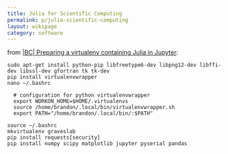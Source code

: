 ```yaml
---
title: Julia for Scientific Computing
permalink: p/julia-scientific-computing
layout: wikipage
category: software
---
```


from [|BC| Preparing a virtualenv containing Julia in Jupyter](https://docs.google.com/document/d/13mw6SAP94zFa_jtcaoYqHKwppNv5V3bb1fvpwBQM7Z0/edit#):

    sudo apt-get install python-pip libfreetype6-dev libpng12-dev libffi-dev libssl-dev gfortran tk tk-dev
    pip install virtualenvwrapper
    nano ~/.bashrc

      # configuration for python virtualenvwrapper
      export WORKON_HOME=$HOME/.virtualenvs
      source /home/brandon/.local/bin/virtualenvwrapper.sh
      export PATH="/home/brandon/.local/bin/:$PATH"

    source ~/.bashrc
    mkvirtualenv graveslab
    pip install requests[security]
    pip install numpy scipy matplotlib jupyter pyserial pandas
